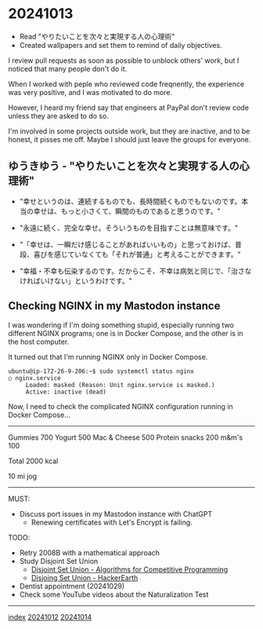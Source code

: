 <head><meta name="viewport" content="width=device-width, initial-scale=1.0, user-scalable=yes" /><meta charset="UTF-8"></head>

# 20241013

- Read "やりたいことを次々と実現する人の心理術"
- Created wallpapers and set them to remind of daily objectives.

I review pull requests as soon as possible to unblock others\' work, but I noticed that many people don\'t do it.

When I worked with peple who reviewed code freqnently, the experience was very positive, and I was motivated to do more.

However, I heard my friend say that engineers at PayPal don\'t review code unless they are asked to do so.

I\'m involved in some projects outside work, but they are inactive, and to be honest, it pisses me off. Maybe I should just leave the groups for everyone.

## ゆうきゆう - "やりたいことを次々と実現する人の心理術"

- "幸せというのは、連続するものでも、長時間続くものでもないのです。本当の幸せは、もっと小さくて、瞬間のものであると思うのです。"
- "永遠に続く、完全な幸せ。そういうものを目指すことは無意味です。"
- "「幸せは、一瞬だけ感じることがあればいいもの」と思っておけば、普段、喜びを感じていなくても「それが普通」と考えることができます。"

- "幸福・不幸も伝染するのです。だからこそ、不幸は病気と同じで、「治さなければいけない」というわけです。"

## Checking NGINX in my Mastodon instance

I was wondering if I\'m doing something stupid, especially running two different NGINX programs; one is in Docker Compose, and the other is in the host computer.

It turned out that I\'m running NGINX only in Docker Compose.

```
ubuntu@ip-172-26-9-206:~$ sudo systemctl status nginx
○ nginx.service
     Loaded: masked (Reason: Unit nginx.service is masked.)
     Active: inactive (dead)
```

Now, I need to check the complicated NGINX configuration running in Docker Compose...

---

Gummies 700
Yogurt 500
Mac & Cheese 500
Protein snacks 200
m&m\'s 100

Total 2000 kcal

10 mi jog

---

MUST:

- Discuss port issues in my Mastodon instance with ChatGPT
	- Renewing certificates with Let\'s Encrypt is failing.

TODO:

- Retry 2008B with a mathematical approach
- Study Disjoint Set Union
	- [Disjoint Set Union - Algorithms for Competitive Programming](https://cp-algorithms.com/data_structures/disjoint_set_union.html)
	- [Disjoing Set Union - HackerEarth](https://www.hackerearth.com/practice/notes/abhinav92003/disjoint-set-union/)
- Dentist appointment (20241029)
- Check some YouTube videos about the Naturalization Test

---

[index](../../index.html)
[20241012](20241012.html)
[20241014](20241014.html)
